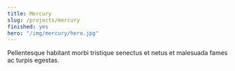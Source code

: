 ```yaml
---
title: Mercury
slug: /projects/mercury
finished: yes
hero: "/img/mercury/hero.jpg"
---
```


Pellentesque habitant morbi tristique senectus et netus et malesuada fames ac turpis egestas.
